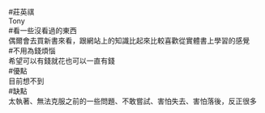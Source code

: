 #莊英祺  
  Tony  
#看一些沒看過的東西  
  偶爾會去買新書來看，跟網站上的知識比起來比較喜歡從實體書上學習的感覺  
#不用為錢煩惱  
  希望可以有錢就花也可以一直有錢  
#優點  
  目前想不到  
#缺點  
  太執著、無法克服之前的一些問題、不敢嘗試、害怕失去、害怕落後，反正很多  


